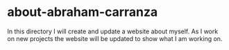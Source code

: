 # about-abraham-carranza
In this directory I will create and update a website about myself. As I work on new projects the website will be updated to show what I am working on.
